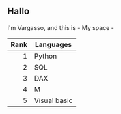 ## Hallo

I'm Vargasso, and this is - My space -

| Rank | Languages   |
|-----:|-------------|
|     1| Python      |
|     2| SQL         |
|     3| DAX         |
|     4| M           |
|     5| Visual basic|

<!--
**vargasso12/vargasso12** is a ✨ _special_ ✨ repository because its `README.md` (this file) appears on your GitHub profile.

Here are some ideas to get you started:

- 🔭 I’m currently working on ...
- 🌱 I’m currently learning ...
- 👯 I’m looking to collaborate on ...
- 🤔 I’m looking for help with ...
- 💬 Ask me about ...
- 📫 How to reach me: ...
- 😄 Pronouns: ...
- ⚡ Fun fact: ...
-->
